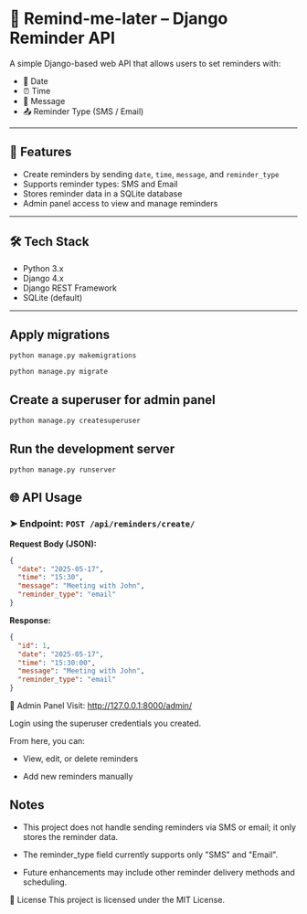 # 📌 Remind-me-later – Django Reminder API

A simple Django-based web API that allows users to set reminders with:
- 📅 Date
- ⏰ Time
- 📝 Message
- 📤 Reminder Type (SMS / Email)

---

## 🚀 Features

- Create reminders by sending `date`, `time`, `message`, and `reminder_type`
- Supports reminder types: SMS and Email
- Stores reminder data in a SQLite database
- Admin panel access to view and manage reminders


---

## 🛠 Tech Stack

- Python 3.x
- Django 4.x
- Django REST Framework
- SQLite (default)

---
## Apply migrations
```text
python manage.py makemigrations
```
```text
python manage.py migrate
```
## Create a superuser for admin panel
```text
python manage.py createsuperuser
```
## Run the development server
```text
python manage.py runserver
```
## 🌐 API Usage

### ➤ Endpoint: `POST /api/reminders/create/`

**Request Body (JSON):**

```json
{
  "date": "2025-05-17",
  "time": "15:30",
  "message": "Meeting with John",
  "reminder_type": "email"
}
```
**Response:**
```json
{
  "id": 1,
  "date": "2025-05-17",
  "time": "15:30:00",
  "message": "Meeting with John",
  "reminder_type": "email"
}
```

🔐 Admin Panel
Visit: http://127.0.0.1:8000/admin/

Login using the superuser credentials you created.

From here, you can:

- View, edit, or delete reminders

- Add new reminders manually


## Notes
- This project does not handle sending reminders via SMS or email; it only stores the reminder data.

- The reminder_type field currently supports only "SMS" and "Email".

- Future enhancements may include other reminder delivery methods and scheduling.


📄 License
This project is licensed under the MIT License.
